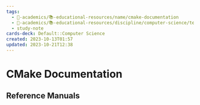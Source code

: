 ```yaml
---
tags:
  - 🔴-academics/📚-educational-resources/name/cmake-documentation
  - 🔴-academics/📚-educational-resources/discipline/computer-science/technology/cmake
  - study-note
cards-deck: Default::Computer Science
created: 2023-10-13T01:57
updated: 2023-10-21T12:38
---
```


# CMake Documentation

## Reference Manuals
